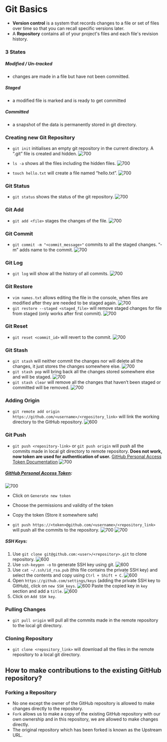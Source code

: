 # Git Basics
- __Version control__ is a system that records changes to a file or set of files over time so that you can recall specific versions later.
- A __Repository__ contains all of your project's files and each file's revision history.

### 3 States
##### Modified / Un-tracked
- changes are made in a file but have not been committed.

##### Staged
- a modified file is marked and is ready to get committed

##### Committed
- a snapshot of the data is permanently stored in git directory.

### Creating new Git Repository
- `git init` initialises an empty git repository in the current directory. A “.git” file is created and hidden.
![700](/images/gitinit.png)
    
- `ls -a` shows all the files including the hidden files.
![700](/images/ls-a.png)

- `touch hello.txt` will create a file named “hello.txt”.
![700](/images/touch.png)

### Git Status
- `git status` shows the status of the git repository.
![700](/images/gitstatus.png)

### Git Add
- `git add <file>` stages the changes of the file.
![700](/images/gitstatus1.png)

### Git Commit
- `git commit -m "<commit_message>"` commits to all the staged changes. “-m” adds name to the commit.
![700](/images/gitcommit-m.png)
### Git Log
- `git log` will show all the history of all commits.
![700](/images/gitlog.png)

### Git Restore
- `vim names.txt` allows editing the file in the console, when files are modified after they are needed to be staged again.
![700](/images/vim.png)
- `git restore --staged <staged_file>` will remove staged changes for file from staged (only works after first commit).
![700](/images/gitrestore--staged.png)

### Git Reset
- `git reset <commit_id>` will revert to the commit.
![700](/images/gitreset.png)

### Git Stash
- `git stash` will neither commit the changes nor will delete all the changes, it just stores the changes somewhere else.
![700](/images/gitstash.png)
- `git stash pop` will bring back all the changes stored somewhere else and will be staged.
![700](/images/gitstashpop.png)
- `git stash clear` will remove all the changes that haven’t been staged or committed will be removed. 
![700](/images/gitstashclear.png)

### Adding Origin
- `git remote add origin https://github.com/<username>/<repository_link>` will link the working directory to the GitHub repository. ![600](/images/gitremoteaddorigin.png)

### Git Push
- `git push <repository-link>` or `git push origin` will push all the commits made in local git directory to remote repository. __Does not work, now token are used for authentication of user.__ [GitHub Personal Access Token Documentation](https://docs.github.com/en/authentication/keeping-your-account-and-data-secure/creating-a-personal-access-token)
![700](/images/gitpush.png)
##### [GitHub Personal Access Token](https://github.com/settings/tokens):
![700](/images/personalaccesstoken.png)
- Click on `Generate new token`
- Choose the permissions and validity of the token
- Copy the token (Store it somewhere safe)

- `git push https://<token>@github.com/<username>/<repository_link>` will push all the commits to the repository.
![700](/images/gitpushwithtoken.png)
![700](/images/gitpushwithtoken2.png)

##### SSH Keys:
1. Use `git clone git@github.com:<user>/<repository>.git` to clone repository. ![600](/images/gitclonewithssh.png)
2. Use `ssh-keygen -o` to generate SSH key using git. ![600](/images/ssh-keygen.png)
3. Use `cat ~/.ssh/id_rsa.pub` (this file contains the private SSH key) and select the contents and copy using `Ctrl + Shift + C`. ![600](/images/catsshprivatetoken.png)
4. Open `https://github.com/settings/keys` (adding the private SSH key to GitHub), click on `new SSH keys`. ![600](/images/newsshkeys.png) Paste the copied key in `key` section and add a `title`. ![600](/images/addsshkey.png) 
5. Click on `Add SSH key`.

### Pulling Changes
- `git pull origin` will pull all the commits made in the remote repository to the local git directory.

### Cloning Repository
- `git clone <repository_link>` will download all the files in the remote repository to a local git directory.

## How to make contributions to the existing GitHub repository?

### Forking a Repository
- No one except the owner of the GitHub repository is allowed to make changes directly to the repository.
- `Fork` allows us to make a copy of the existing GitHub repository with our own ownership and in this repository, we are allowed to make changes directly.
- The original repository which has been forked is known as the Upstream URL.
  